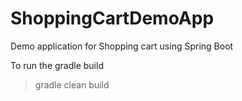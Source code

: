 # ShoppingCartDemoApp
Demo application for Shopping cart using Spring Boot

To run the gradle build
> gradle clean build
